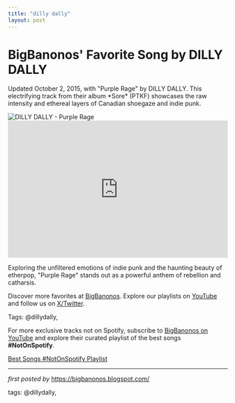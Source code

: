 ```yaml
---
title: "dilly dally"
layout: post
---
```

<!-- Post Title -->
<h1 >BigBanonos' Favorite Song by DILLY DALLY</h1> <!-- Introductory Text -->
<p >Updated October 2, 2015, with "Purple Rage" by DILLY DALLY. This electrifying track from their album *Sore* (PTKF) showcases the raw intensity and ethereal layers of Canadian shoegaze and indie punk.</p> <!-- Featured Image -->
<div > <img src="https://encrypted-tbn0.gstatic.com/images?q=tbn:ANd9GcT9aypUYgR_QB4u-o14jbtSmwZ3-AUf70Ioww&s" alt="DILLY DALLY - Purple Rage" />
</div> <!-- YouTube Video Embed -->
<div > <iframe width="100%" height="315" src="https://www.youtube.com/embed/CGyRZ8wtsdw" title="Dilly Dally - Purple Rage" frameborder="0" allow="accelerometer; autoplay; clipboard-write; encrypted-media; gyroscope; picture-in-picture; web-share" referrerpolicy="strict-origin-when-cross-origin" allowfullscreen></iframe>
</div> <!-- Song Information -->
<div > <p>Exploring the unfiltered emotions of indie punk and the haunting beauty of etherpop, "Purple Rage" stands out as a powerful anthem of rebellion and catharsis.</p>
</div> <!-- Footer Links -->
<div > <p>Discover more favorites at <a href="https://bigbanonos.blogspot.com/" target="_blank">BigBanonos</a>. Explore our playlists on <a href="https://www.youtube.com/@BigBanonos" target="_blank">YouTube</a> and follow us on <a href="https://x.com/bigbanonos" target="_blank">X/Twitter</a>.</p>
</div> <!-- Tags -->
<p >Tags: @dillydally,</p>


<!--Subscribe and Playlist Links-->
<div>
    <p>For more exclusive tracks not on Spotify, subscribe to <a href="https://www.youtube.com/@BigBanonos" target="_blank">BigBanonos on YouTube</a> and explore their curated playlist of the best songs <strong>#NotOnSpotify</strong>.</p>
    <p><a href="https://www.youtube.com/playlist?list=PLtuNtuTatqI0kFahUCbtbfenC_ET5O_tr" target="_blank">Best Songs #NotOnSpotify Playlist<br /></a></p></div>

<hr />

<p><em>first posted by</em> <a href="https://bigbanonos.blogspot.com/" rel="noopener" target="_new">https://bigbanonos.blogspot.com/</a></p>

<p>tags: @dillydally,</p>
